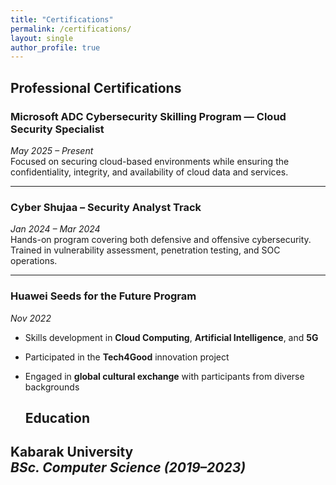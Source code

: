 ```yaml
---
title: "Certifications"
permalink: /certifications/
layout: single
author_profile: true
---
```


##  Professional Certifications

###  **Microsoft ADC Cybersecurity Skilling Program — Cloud Security Specialist**  
*May 2025 – Present*  
Focused on securing cloud-based environments while ensuring the confidentiality, integrity, and availability of cloud data and services.

---

###  **Cyber Shujaa – Security Analyst Track**  
*Jan 2024 – Mar 2024*  
Hands-on program covering both defensive and offensive cybersecurity. Trained in vulnerability assessment, penetration testing, and SOC operations.

---

###  **Huawei Seeds for the Future Program**  
*Nov 2022*  
- Skills development in **Cloud Computing**, **Artificial Intelligence**, and **5G**  
- Participated in the **Tech4Good** innovation project  
- Engaged in **global cultural exchange** with participants from diverse backgrounds

  ##  Education

**Kabarak University**  
*BSc. Computer Science (2019–2023)*  
---
